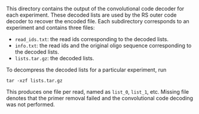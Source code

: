 This directory contains the output of the convolutional code decoder for each experiment. 
These decoded lists are used by the RS outer code decoder to recover the encoded file.
Each subdirectory corresponds to an experiment and contains three files:
- `read_ids.txt`: the read ids corresponding to the decoded lists.
- `info.txt`: the read ids and the original oligo sequence corresponding to the decoded lists.
- `lists.tar.gz`: the decoded lists.

To decompress the decoded lists for a particular experiment, run
```
tar -xzf lists.tar.gz
```
This produces one file per read, named as `list_0`, `list_1`, etc. Missing file denotes that the primer removal failed and the convolutional code decoding was not performed.
